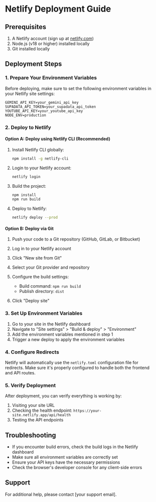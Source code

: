 # Netlify Deployment Guide

## Prerequisites
1. A Netlify account (sign up at [netlify.com](https://www.netlify.com/))
2. Node.js (v18 or higher) installed locally
3. Git installed locally

## Deployment Steps

### 1. Prepare Your Environment Variables

Before deploying, make sure to set the following environment variables in your Netlify site settings:

```
GEMINI_API_KEY=your_gemini_api_key
SUPADATA_API_TOKEN=your_supadata_api_token
YOUTUBE_API_KEY=your_youtube_api_key
NODE_ENV=production
```

### 2. Deploy to Netlify

#### Option A: Deploy using Netlify CLI (Recommended)

1. Install Netlify CLI globally:
   ```bash
   npm install -g netlify-cli
   ```

2. Login to your Netlify account:
   ```bash
   netlify login
   ```

3. Build the project:
   ```bash
   npm install
   npm run build
   ```

4. Deploy to Netlify:
   ```bash
   netlify deploy --prod
   ```

#### Option B: Deploy via Git

1. Push your code to a Git repository (GitHub, GitLab, or Bitbucket)

2. Log in to your Netlify account

3. Click "New site from Git"

4. Select your Git provider and repository

5. Configure the build settings:
   - Build command: `npm run build`
   - Publish directory: `dist`

6. Click "Deploy site"

### 3. Set Up Environment Variables

1. Go to your site in the Netlify dashboard
2. Navigate to "Site settings" > "Build & deploy" > "Environment"
3. Add the environment variables mentioned in step 1
4. Trigger a new deploy to apply the environment variables

### 4. Configure Redirects

Netlify will automatically use the `netlify.toml` configuration file for redirects. Make sure it's properly configured to handle both the frontend and API routes.

### 5. Verify Deployment

After deployment, you can verify everything is working by:

1. Visiting your site URL
2. Checking the health endpoint: `https://your-site.netlify.app/api/health`
3. Testing the API endpoints

## Troubleshooting

- If you encounter build errors, check the build logs in the Netlify dashboard
- Make sure all environment variables are correctly set
- Ensure your API keys have the necessary permissions
- Check the browser's developer console for any client-side errors

## Support

For additional help, please contact [your support email].
